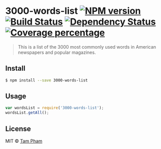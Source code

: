 # 3000-words-list [![NPM version][npm-image]][npm-url] [![Build Status][travis-image]][travis-url] [![Dependency Status][daviddm-image]][daviddm-url] [![Coverage percentage][coveralls-image]][coveralls-url]
> This is a list of the 3000 most commonly used words in American newspapers and popular magazines.


## Install

```sh
$ npm install --save 3000-words-list
```


## Usage

```js
var wordsList = require('3000-words-list');
wordsList.getAll();
```

## License

MIT © [Tam Pham](capheshift.tumblr.com)

[npm-image]: https://badge.fury.io/js/3000-words-list.svg
[npm-url]: https://npmjs.org/package/3000-words-list
[travis-image]: https://travis-ci.org/capheshift/3000-words-list.svg?branch=master
[travis-url]: https://travis-ci.org/capheshift/3000-words-list
[daviddm-image]: https://david-dm.org/capheshift/3000-words-list.svg?theme=shields.io
[daviddm-url]: https://david-dm.org/capheshift/3000-words-list
[coveralls-image]: https://coveralls.io/repos/capheshift/3000-words-list/badge.svg
[coveralls-url]: https://coveralls.io/r/capheshift/3000-words-list
